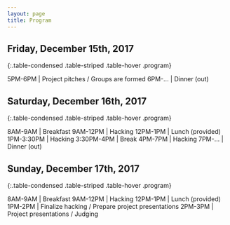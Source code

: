 ```yaml
---
layout: page
title: Program
---
```


## Friday, December 15th, 2017

{:.table-condensed .table-striped .table-hover .program}

5PM-6PM | Project pitches / Groups are formed
6PM-... | Dinner (out)


## Saturday, December 16th, 2017

{:.table-condensed .table-striped .table-hover .program}

8AM-9AM | Breakfast
9AM-12PM | Hacking
12PM-1PM | Lunch (provided)
1PM-3:30PM | Hacking
3:30PM-4PM | Break
4PM-7PM | Hacking
7PM-... | Dinner (out)


## Sunday, December 17th, 2017

{:.table-condensed .table-striped .table-hover .program}

8AM-9AM | Breakfast
9AM-12PM | Hacking
12PM-1PM | Lunch (provided)
1PM-2PM | Finalize hacking / Prepare project presentations
2PM-3PM | Project presentations / Judging
